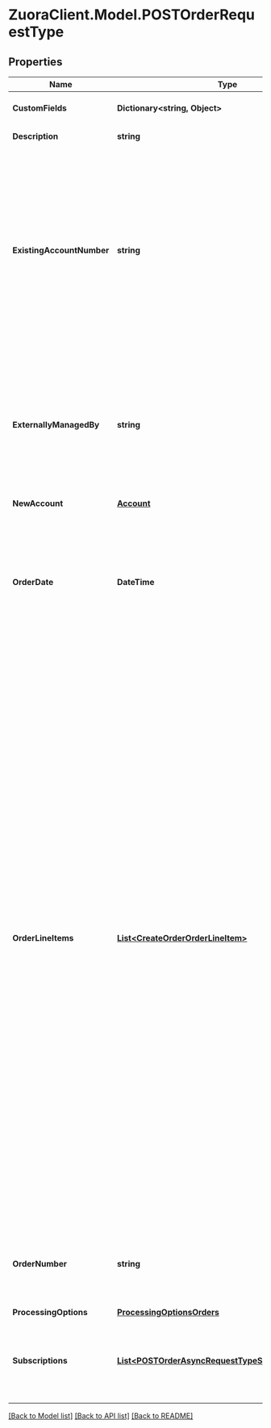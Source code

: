 # ZuoraClient.Model.POSTOrderRequestType

## Properties

Name | Type | Description | Notes
------------ | ------------- | ------------- | -------------
**CustomFields** | **Dictionary&lt;string, Object&gt;** | Container for custom fields of an Order object.  | [optional] 
**Description** | **string** | A description of the order. | [optional] 
**ExistingAccountNumber** | **string** | The account number that this order will be created under. It can be either the accountNumber or the account info provided. It will return an error if both are specified. Note that this actually specifies the invoice owner account of the subscriptions included in this order.  | [optional] 
**ExternallyManagedBy** | **string** | An enum field on the Subscription object to indicate the name of a third-party store. This field is used to represent subscriptions created through third-party stores.  | [optional] 
**NewAccount** | [**Account**](Account.md) |  | [optional] 
**OrderDate** | **DateTime** | The date when the order is signed. All the order actions under this order will use this order date as the contract effective date if the contract effective date field is skipped or its value is left as null. | 
**OrderLineItems** | [**List&lt;CreateOrderOrderLineItem&gt;**](CreateOrderOrderLineItem.md) | [Order Line Items](https://knowledgecenter.zuora.com/Billing/Subscriptions/Orders/Order_Line_Items/AA_Overview_of_Order_Line_Items) are non subscription based items created by an Order, representing transactional charges such as one-time fees, physical goods, or professional service charges that are not sold as subscription services.   With the Order Line Items feature enabled, you can now launch non-subscription and unified monetization business models in Zuora, in addition to subscription business models.  **Note:** The [Order Line Items](https://knowledgecenter.zuora.com/Billing/Subscriptions/Orders/Order_Line_Items/AA_Overview_of_Order_Line_Items) feature is now generally available to all Zuora customers. You need to enable the [Orders](https://knowledgecenter.zuora.com/BC_Subscription_Management/Orders/AA_Overview_of_Orders#Orders) feature to access the [Order Line Items](https://knowledgecenter.zuora.com/Billing/Subscriptions/Orders/Order_Line_Items/AA_Overview_of_Order_Line_Items) feature. As of Zuora Billing Release 313 (November 2021), new customers who onboard on [Orders](https://knowledgecenter.zuora.com/Billing/Subscriptions/Orders/AA_Overview_of_Orders) will have the [Order Line Items](https://knowledgecenter.zuora.com/Billing/Subscriptions/Orders/Order_Line_Items) feature enabled by default.          | [optional] 
**OrderNumber** | **string** | The order number of the new order. If not provided, system will auto-generate a number for this order. | [optional] 
**ProcessingOptions** | [**ProcessingOptionsOrders**](ProcessingOptionsOrders.md) |  | [optional] 
**Subscriptions** | [**List&lt;POSTOrderAsyncRequestTypeSubscriptionsInner&gt;**](POSTOrderAsyncRequestTypeSubscriptionsInner.md) | Each item includes a set of order actions, which will be applied to the same base subscription. | [optional] 

[[Back to Model list]](../README.md#documentation-for-models) [[Back to API list]](../README.md#documentation-for-api-endpoints) [[Back to README]](../README.md)

